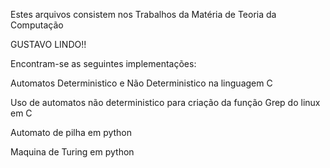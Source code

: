 Estes arquivos consistem nos Trabalhos da Matéria de Teoria da Computação

GUSTAVO LINDO!!

Encontram-se as seguintes implementações:

Automatos Deterministico e Não Deterministico na linguagem C

Uso de automatos não deterministico para criação da função Grep do linux em C

Automato de pilha em python

Maquina de Turing em python
